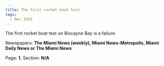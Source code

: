 ```yaml
---  
title: The first rocket boat test  
tags:  
  - Dec 1929  
---  
```

  
The first rocket boat test on Biscayne Bay is a failure.  
  
Newspapers: **The Miami News (weekly), Miami News-Metropolis, Miami Daily News or The Miami News**  
  
Page: **1**, Section: **N/A** 
